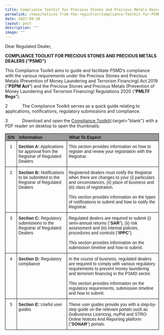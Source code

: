 ```yaml
---
title: Compliance Toolkit for Precious Stones and Precious Metals Dealers
permalink: /news/notices-from-the-registrar/Compliance-Toolkit-for-PSMD/
date: 2022-09-30
layout: post
description: ""
image: ""
---
```

Dear Regulated Dealer,

**COMPLIANCE TOOLKIT FOR PRECIOUS STONES AND PRECIOUS METALS DEALERS (“PSMD”)**

This Compliance Toolkit aims to guide and facilitate PSMD’s compliance with the various requirements under the Precious Stones and Precious Metals (Prevention of Money Laundering and Terrorism Financing) Act 2019 (“**PSPM Act**”) and the Precious Stones and Precious Metals (Prevention of Money Laundering and Terrorism Financing) Regulations 2020 (“**PMLTF Regs**”).

2            The Compliance Toolkit serves as a quick guide relating to applications, notifications, regulatory submissions and compliance.

3            Download and open the [Compliance Toolkit](/images/Compliance%20Toolkit%20for%20PSMD_20220908.pdf){:target="blank"} with a PDF reader on desktop to open the thumbnails.

<style type="text/css">
.tg {border-collapse:collapse;border-spacing:0;}
.tg tr td{border-color:black;border-style:solid;border-width:1px;font-family:Arial, sans-serif;font-size:14px;
  overflow:hidden;padding:10px 5px;word-break:normal;}
.tg tr{border-color:black;border-style:solid;border-width:1px;font-family:Arial, sans-serif;font-size:14px;
  font-weight:normal;overflow:hidden;padding:10px 5px;word-break:normal;}
.tg .tg-vs2s{background-color:#9b9b9b;border-color:#000000;text-align:left;vertical-align:top}
.tg .tg-wp8o{border-color:#000000;text-align:center;vertical-align:top}
.tg .tg-73oq{border-color:#000000;text-align:left;vertical-align:top}
</style>
<table class="tg">
	<thead>
	<tr>
    <th class="tg-vs2s"><span style="font-weight:bold">S/N</span></th>
		<th class="tg-vs2s"><span style="font-weight:bold">Information</span></th>
    <th class="tg-vs2s"><span style="font-weight:bold">What To Expect</span>
		</th>
		</tr>
</thead>
<tbody>
	<tr>
    <td class="tg-wp8o">1</td>
    <td class="tg-73oq"><span style="font-weight:bold">Section A:</span> Applications for approval from the Registrar of Regulated Dealers</td>
    <td class="tg-73oq">This section provides information on how to register and renew your registration with the Registrar.</td>
  </tr>
  <tr>
    <td class="tg-wp8o">2</td>
    <td class="tg-73oq"><span style="font-weight:bold">Section B:</span> Notifications to be submitted to the Registrar of Regulated Dealers</td>
    <td class="tg-73oq">Registered dealers must notify the Registrar when there are changes to your (i) particulars and circumstances, (ii) place of business and (iii) class of registration.<br><br>This section provides information on the types of notifications to submit and how to notify the Registrar.</td>
  </tr>
  <tr>
    <td class="tg-wp8o">3</td>
    <td class="tg-73oq"><span style="font-weight:bold">Section C:</span> Regulatory submissions to the Registrar of Regulated Dealers</td>
    <td class="tg-73oq">Regulated dealers are required to submit (i) semi-annual returns (“<span style="font-weight:bold">SAR</span>”), (ii) risk assessment and (iii) internal policies, procedures and controls (“<span style="font-weight:bold">IPPC</span>”).<br><br>This section provides information on the submission timeline and how to submit.</td>
  </tr>
  <tr>
    <td class="tg-wp8o">4</td>
    <td class="tg-73oq"><span style="font-weight:bold">Section D: </span>Regulatory compliance</td>
    <td class="tg-73oq">In the course of business, regulated dealers are required to comply with various regulatory requirements to prevent money laundering and terrorism financing in the PSMD sector.<br><br>This section provides information on the regulatory requirements, submission timeline and how to submit.</td>
  </tr>
  <tr>
    <td class="tg-wp8o">5</td>
    <td class="tg-73oq"><span style="font-weight:bold">Section E:</span> Useful user guides</td>
    <td  class="tg-73oq">These user guides provide you with a step-by-step guide on the relevant portals such as GoBusiness Licencing, <span style="font-style:italic">my</span>Pal and STRO Online Notices And Reporting platform ("<span style="font-weight:bold">SONAR</span>") portals.</td>
  </tr>
	<tr>
</tbody>
</table>
